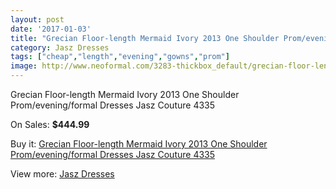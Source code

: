 ```yaml
---
layout: post
date: '2017-01-03'
title: "Grecian Floor-length Mermaid Ivory 2013 One Shoulder Prom/evening/formal Dresses Jasz Couture 4335"
category: Jasz Dresses
tags: ["cheap","length","evening","gowns","prom"]
image: http://www.neoformal.com/3283-thickbox_default/grecian-floor-length-mermaid-ivory-2013-one-shoulder-prom-evening-formal-dresses-jasz-couture-4335.jpg
---
```

Grecian Floor-length Mermaid Ivory 2013 One Shoulder Prom/evening/formal Dresses Jasz Couture 4335

On Sales: **$444.99**
<a href="https://www.neoformal.com/en/jasz-dresses/1224-grecian-floor-length-mermaid-ivory-2013-one-shoulder-prom-evening-formal-dresses-jasz-couture-4335.html"><amp-img layout="responsive" width="600" height="600" src="//www.neoformal.com/3283-thickbox_default/grecian-floor-length-mermaid-ivory-2013-one-shoulder-prom-evening-formal-dresses-jasz-couture-4335.jpg" alt="Grecian Floor-length Mermaid Ivory 2013 One Shoulder Prom/evening/formal Dresses Jasz Couture 4335 0" /></a>
<a href="https://www.neoformal.com/en/jasz-dresses/1224-grecian-floor-length-mermaid-ivory-2013-one-shoulder-prom-evening-formal-dresses-jasz-couture-4335.html"><amp-img layout="responsive" width="600" height="600" src="//www.neoformal.com/3285-thickbox_default/grecian-floor-length-mermaid-ivory-2013-one-shoulder-prom-evening-formal-dresses-jasz-couture-4335.jpg" alt="Grecian Floor-length Mermaid Ivory 2013 One Shoulder Prom/evening/formal Dresses Jasz Couture 4335 1" /></a>
<a href="https://www.neoformal.com/en/jasz-dresses/1224-grecian-floor-length-mermaid-ivory-2013-one-shoulder-prom-evening-formal-dresses-jasz-couture-4335.html"><amp-img layout="responsive" width="600" height="600" src="//www.neoformal.com/3284-thickbox_default/grecian-floor-length-mermaid-ivory-2013-one-shoulder-prom-evening-formal-dresses-jasz-couture-4335.jpg" alt="Grecian Floor-length Mermaid Ivory 2013 One Shoulder Prom/evening/formal Dresses Jasz Couture 4335 2" /></a>

Buy it: [Grecian Floor-length Mermaid Ivory 2013 One Shoulder Prom/evening/formal Dresses Jasz Couture 4335](https://www.neoformal.com/en/jasz-dresses/1224-grecian-floor-length-mermaid-ivory-2013-one-shoulder-prom-evening-formal-dresses-jasz-couture-4335.html "Grecian Floor-length Mermaid Ivory 2013 One Shoulder Prom/evening/formal Dresses Jasz Couture 4335")

View more: [Jasz Dresses](https://www.neoformal.com/en/13-jasz-dresses "Jasz Dresses")